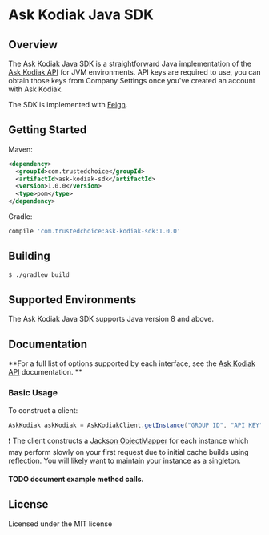 # Ask Kodiak Java SDK

## Overview

The Ask Kodiak Java SDK is a straightforward Java implementation of the
[Ask Kodiak API](https://api.askkodiak.com/doc/v2) for JVM environments.
API keys are required to use, you can obtain those keys from Company
Settings once you've created an account with Ask Kodiak.

The SDK is implemented with [Feign](https://github.com/OpenFeign/feign).

## Getting Started
Maven:
```xml
<dependency>
  <groupId>com.trustedchoice</groupId>
  <artifactId>ask-kodiak-sdk</artifactId>
  <version>1.0.0</version>
  <type>pom</type>
</dependency>
```
Gradle:
```groovy
compile 'com.trustedchoice:ask-kodiak-sdk:1.0.0'
```

## Building
```bash
$ ./gradlew build
```

## Supported Environments
The Ask Kodiak Java SDK supports Java version 8 and above.

## Documentation
**For a full list of options supported by each interface, see the
[Ask Kodiak API](https://api.askkodiak.com/doc/v2) documentation. **

### Basic Usage
To construct a client:

```java
AskKodiak askKodiak = AskKodiakClient.getInstance("GROUP ID", "API KEY");
```
:exclamation: The client constructs a
[Jackson ObjectMapper](https://github.com/FasterXML/jackson) for each
instance which may perform slowly on your first request due to initial
cache builds using reflection.  You will likely want to maintain your
instance as a singleton.

#### TODO document example method calls.

## License

Licensed under the MIT license